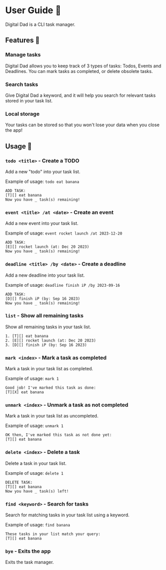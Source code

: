 # User Guide 🤖
Digital Dad is a CLI task manager. 

## Features 📖

### Manage tasks

Digital Dad allows you to keep track of 3 types of tasks: Todos, Events and Deadlines. 
You can mark tasks as completed, or delete obsolete tasks.

### Search tasks

Give Digital Dad a keyword, 
and it will help you search for relevant tasks stored in your task list. 

### Local storage

Your tasks can be stored so that you won't lose your data when you close the app!

## Usage 💼

### `todo <title>` - Create a TODO

Add a new "todo" into your task list.

Example of usage: `todo eat banana`

```
ADD TASK:
[T][] eat banana
Now you have _ task(s) remaining!
```

### `event <title> /at <date>` - Create an event

Add a new event into your task list.

Example of usage: `event rocket launch /at 2023-12-20`

```
ADD TASK:
[E][] rocket launch (at: Dec 20 2023)
Now you have _ task(s) remaining!
```

### `deadline <title> /by <date>` - Create a deadline

Add a new deadline into your task list.

Example of usage: `deadline finish iP /by 2023-09-16`

```
ADD TASK:
[D][] finish iP (by: Sep 16 2023)
Now you have _ task(s) remaining!
```

### `list` - Show all remaining tasks

Show all remaining tasks in your task list.

```
1. [T][] eat banana
2. [E][] rocket launch (at: Dec 20 2023)
3. [D][] finish iP (by: Sep 16 2023)
```

### `mark <index>` - Mark a task as completed

Mark a task in your task list as completed.

Example of usage: `mark 1`

```
Good job! I've marked this task as done:
[T][X] eat banana
```

### `unmark <index>` - Unmark a task as not completed

Mark a task in your task list as uncompleted.

Example of usage: `unmark 1`

```
OK then, I've marked this task as not done yet:
[T][] eat banana
```

### `delete <index>` - Delete a task

Delete a task in your task list.

Example of usage: `delete 1`

```
DELETE TASK:
[T][] eat banana
Now you have _ task(s) left!
```

### `find <keyword>` - Search for tasks

Search for matching tasks in your task list using a keyword.

Example of usage: `find banana`

```
These tasks in your list match your query:
[T][] eat banana
```

### `bye` - Exits the app

Exits the task manager.


